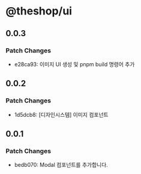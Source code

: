 # @theshop/ui

## 0.0.3

### Patch Changes

- e28ca93: 이미지 UI 생성 및 pnpm build 명령어 추가

## 0.0.2

### Patch Changes

- 1d5dcb8: [디자인시스템] 이미지 컴포넌트

## 0.0.1

### Patch Changes

- bedb070: Modal 컴포넌트를 추가합니다.
